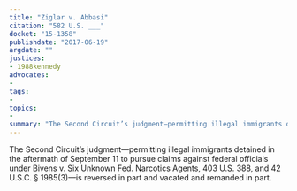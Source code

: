 ```yaml
---
title: "Ziglar v. Abbasi"
citation: "582 U.S. ___"
docket: "15-1358"
publishdate: "2017-06-19"
argdate: ""
justices:
- 1988kennedy
advocates:
- 
tags:
- 
topics:
- 
summary: "The Second Circuit’s judgment—permitting illegal immigrants detained in the aftermath of September 11 to pursue claims against federal officials under Bivens v. Six Unknown Fed. Narcotics Agents, 403 U.S. 388, and 42 U.S.C. § 1985(3)—is reversed in part and vacated and remanded in part."
---
```

The Second Circuit’s judgment—permitting illegal immigrants detained in the aftermath of September 11 to pursue claims against federal officials under Bivens v. Six Unknown Fed. Narcotics Agents, 403 U.S. 388, and 42 U.S.C. § 1985(3)—is reversed in part and vacated and remanded in part.

